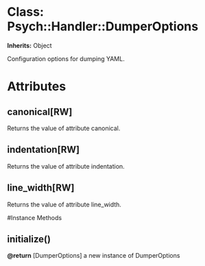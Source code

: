 # Class: Psych::Handler::DumperOptions
**Inherits:** Object
    

Configuration options for dumping YAML.


# Attributes
## canonical[RW] [](#attribute-i-canonical)
Returns the value of attribute canonical.

## indentation[RW] [](#attribute-i-indentation)
Returns the value of attribute indentation.

## line_width[RW] [](#attribute-i-line_width)
Returns the value of attribute line_width.


#Instance Methods
## initialize() [](#method-i-initialize)

**@return** [DumperOptions] a new instance of DumperOptions

